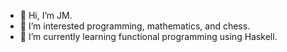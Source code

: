 - 👋 Hi, I’m JM.
- 👀 I’m interested programming, mathematics, and chess.
- 🌱 I’m currently learning functional programming using Haskell.

<!---
jmrec/jmrec is a ✨ special ✨ repository because its `README.md` (this file) appears on your GitHub profile.
You can click the Preview link to take a look at your changes.
--->
